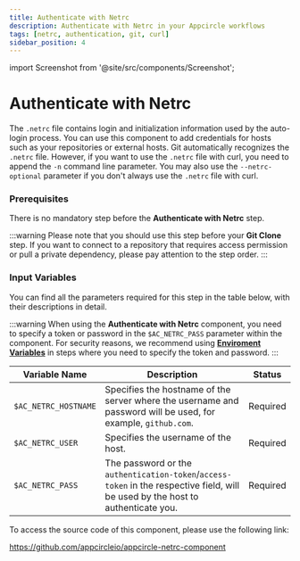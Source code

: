 ```yaml
---
title: Authenticate with Netrc
description: Authenticate with Netrc in your Appcircle workflows
tags: [netrc, authentication, git, curl]
sidebar_position: 4
---
```


import Screenshot from '@site/src/components/Screenshot';

# Authenticate with Netrc

The `.netrc` file contains login and initialization information used by the auto-login process. You can use this component to add credentials for hosts such as your repositories or external hosts. Git automatically recognizes the `.netrc` file. However, if you want to use the `.netrc` file with curl, you need to append the `-n` command line parameter. You may also use the `--netrc-optional` parameter if you don't always use the `.netrc` file with curl.

### Prerequisites

There is no mandatory step before the **Authenticate with Netrc** step.

:::warning
Please note that you should use this step before your **Git Clone** step. If you want to connect to a repository that requires access permission or pull a private dependency, please pay attention to the step order.
:::

<Screenshot url='https://cdn.appcircle.io/docs/assets/BE2792-net_order.png ' />

### Input Variables

You can find all the parameters required for this step in the table below, with their descriptions in detail.

<Screenshot url='https://cdn.appcircle.io/docs/assets/BE2792-net_inputs.png' />

:::warning
When using the **Authenticate with Netrc** component, you need to specify a token or password in the `$AC_NETRC_PASS` parameter within the component. For security reasons, we recommend using [**Enviroment Variables**](https://docs.appcircle.io/environment-variables/) in steps where you need to specify the token and password.
:::

| Variable Name        | Description                                                                                                                      | Status   |
| -------------------- | -------------------------------------------------------------------------------------------------------------------------------- | -------- |
| `$AC_NETRC_HOSTNAME` | Specifies the hostname of the server where the username and password will be used, for example, `github.com`.                    | Required |
| `$AC_NETRC_USER`     | Specifies the username of the host.                                                                                              | Required |
| `$AC_NETRC_PASS`     | The password or the `authentication-token`/`access-token` in the respective field, will be used by the host to authenticate you. | Required |

To access the source code of this component, please use the following link:

https://github.com/appcircleio/appcircle-netrc-component
